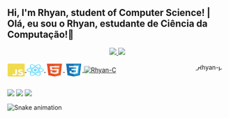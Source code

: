 ## Hi, I'm Rhyan, student of Computer Science! | Olá, eu sou o Rhyan, estudante de Ciência da Computação!👋
<div align="center">
  <a href="https://github.com/rhyanpinto">
  <img height="148em" src="https://github-readme-stats.vercel.app/api?username=rhyanpinto&show_icons=true&theme=dark&include_all_commits=true&count_private=true"/>
  <img height="148em" src="https://github-readme-stats.vercel.app/api/top-langs/?username=rhyanpinto&layout=compact&langs_count=7&theme=dark"/>
</div>
<div style="display: inline_block"><br>
  <img align="center" alt="Rhyan-Js" height="30" width="40" src="https://raw.githubusercontent.com/devicons/devicon/master/icons/javascript/javascript-plain.svg">
  <img align="center" alt="Rhyan-React" height="30" width="40" src="https://raw.githubusercontent.com/devicons/devicon/master/icons/react/react-original.svg">
  <img align="center" alt="Rhyan-HTML" height="30" width="40" src="https://raw.githubusercontent.com/devicons/devicon/master/icons/html5/html5-original.svg">
  <img align="center" alt="Rhyan-CSS" height="30" width="40" src="https://raw.githubusercontent.com/devicons/devicon/master/icons/css3/css3-original.svg">
  <img align="center" alt="Rhyan-C" height="30" width="40" src="https://cdn.jsdelivr.net/gh/devicons/devicon/icons/c/c-original.svg">
  <img align="right" alt="Rhyan-pic" height="150" style="border-radius:50px;" src="https://cdn.discordapp.com/attachments/914202655746822224/987015474372030484/download20220604122354.png">
</div>
  
##

<div>
  <a href="https://instagram.com/rhyan_100" target="_blank"><img src="https://img.shields.io/badge/-Instagram-%23E4405F?style=for-the-badge&logo=instagram&logoColor=white" target="_blank"></a> 
  <a href = "mailto:rhyanpinto@gmail.com"><img src="https://img.shields.io/badge/-Gmail-%23333?style=for-the-badge&logo=gmail&logoColor=white" target="_blank"></a>
  <a href="https://www.linkedin.com/in/rhyan-nogueira-pinto/" target="_blank"><img src="https://img.shields.io/badge/-LinkedIn-%230077B5?style=for-the-badge&logo=linkedin&logoColor=white" target="_blank"></a> 
 
![Snake animation](https://github.com/rhyanpinto/rhyanpinto/blob/output/github-contribution-grid-snake.svg)
</div>
  
<!--
**rhyanpinto/rhyanpinto** is a ✨ _special_ ✨ repository because its `README.md` (this file) appears on your GitHub profile.

Here are some ideas to get you started:

- 🔭 I’m currently working on ... |
- 🌱 I’m currently learning Computer Science in general. | Ciência da computação de uma forma geral.
- 👯 I’m looking to collaborate on ... |
- 🤔 I’m looking for help with ... |
- 💬 Ask me about ... |
- 😄 Pronouns: he/his | ele/dele
- ⚡ Fun fact: ... |
-->
